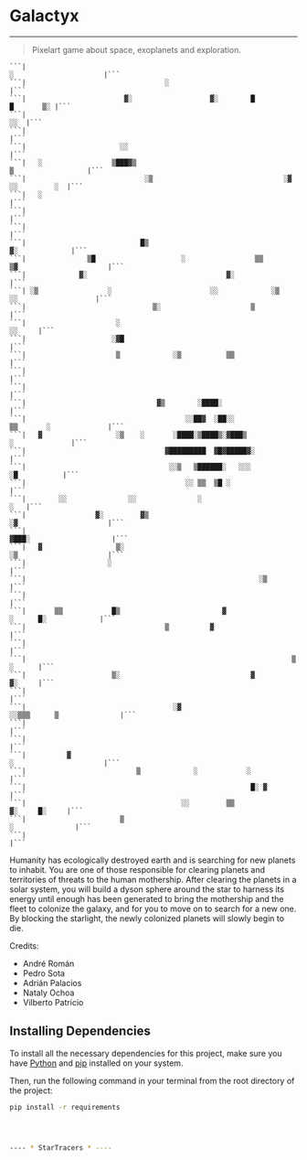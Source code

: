 # Galactyx
---

> Pixelart game about space, exoplanets and exploration.


	```|                                                                   ░                      |```
	```|                                  ░                                                       |```
	```|                        ▓░                   ▓░        █                       █       ▒░ |```
	```|                                                                                      ░░  |```
	```|                                                                                          |```
	```|                       ░░                                                                 |```
	```|   ░                 ▒███▓▒                                            ▒                  |```
	```|                             ░▒                                ░▓           ░░         ░  |```
	```|   ░                                                                                      |```
	```|                                                                                          |```
	```|                                                                                          |```
	```|                            █▒                                             ▓░             |```
	```|               ▒█                     ░                 ▒▒        ▒▓                      |```
	```|             ▓░                                  ▓░                                       |```
	```| ░▒                 ░                        ░░             ░▒       ░░                   |```
	```|                               ▒░                      ▒                                  |```
	```|                      ░                                                            ░░     |```
	```|                     ░▓█                                                                  |```
	```|                      ▒             ░▒           ▒▒                                       |```
	```|                                                                                          |```
	```|                                                                                          |```
	```|                                ▓▒        ░████░                                          |```
	```|                                       ░░██▓  ░██░░               ▒▒       ░              |```
	```|   ▓                  ░▒    ░       ░████░▒████▒░▓███▒                     ░              |```
	```|                                  ▓█████████  ▓█▓█████▓░                                  |```
	```|                                   ░░▒   ▒██████░   ░░░                      ░█           |```
	```|                                       ░░ ▒▒  ▒█ ░                                        |```
	```|        ░░               ░░               ░                                           ░   |```
	```|                 ▓░         ▓▒                                    ░▓                      |```
	```|                                                                 ▓███░                    |```
	```|   ▓                  ▒░                                          ░▒                      |```
	```|                    ░                                                                     |```
	```|                                                         ░▒                               |```
	```|                                                                                          |```
	```|       ▒▒            █▒                         ▓                   ░      █░             |```
	```|                                  ▒          ▓                                            |```
	```|                                                                                          |```
	```|                                                                 ▒                 ░      |```
	```|                     ▒░                                ▓                           ▓░     |```
	```|                                                                                          |```
	```|                                    ░▓                         ░░▒▒▒      ▒               |```
	```|                                                                                          |```
	```|                                                                                          |```
	```|          ▓                                                        ░                      |```
	```|                           ▒             ░            ░                                   |```
	```|                                                       █░ ▓                               |```
	```|                                      ░░         ▒▒                         ▓░     █░     |```
	```|                       ▒                                                  ░               |```
	```|                                                                                          |```


Humanity has ecologically destroyed earth and is searching for new planets to inhabit. You are one of those responsible for clearing planets and territories of threats to the human mothership. After clearing the planets in a solar system, you will build a dyson sphere around the star to harness its energy until enough has been generated to bring the mothership and the fleet to colonize the galaxy, and for you to move on to search for a new one. By blocking the starlight, the newly colonized planets will slowly begin to die.



Credits:

- André Román
- Pedro Sota
- Adrián Palacios
- Nataly Ochoa
- Vilberto Patricio



## Installing Dependencies

To install all the necessary dependencies for this project, make sure you have [Python](https://www.python.org/downloads/) and [pip](https://pip.pypa.io/en/stable/installation/) installed on your system.

Then, run the following command in your terminal from the root directory of the project:

```bash
pip install -r requirements




---- * StarTracers * ----

